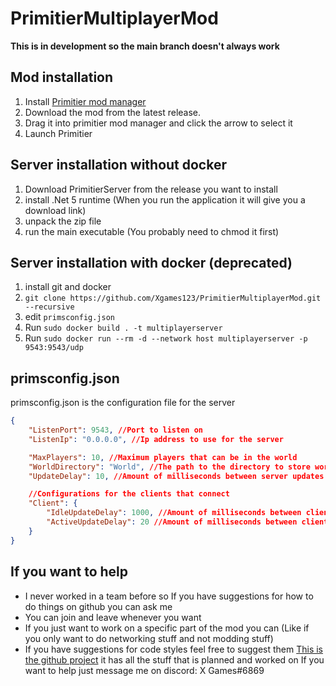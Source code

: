 # PrimitierMultiplayerMod
**This is in development so the main branch doesn't always work**

## Mod installation
1) Install [Primitier mod manager](https://github.com/Xgames123/PrimitierModManager)
2) Download the mod from the latest release.
3) Drag it into primitier mod manager and click the arrow to select it
4) Launch Primitier

## Server installation without docker
1) Download PrimitierServer from the release you want to install
2) install .Net 5 runtime (When you run the application it will give you a download link)
3) unpack the zip file
4) run the main executable (You probably need to chmod it first)

## Server installation with docker (deprecated)
1) install git and docker
2) ```git clone https://github.com/Xgames123/PrimitierMultiplayerMod.git --recursive```
3) edit `primsconfig.json`
3) Run ```sudo docker build . -t multiplayerserver```
4) Run ```sudo docker run --rm -d --network host multiplayerserver -p 9543:9543/udp```

## primsconfig.json
primsconfig.json is the configuration file for the server
```json
{
	"ListenPort": 9543, //Port to listen on
	"ListenIp": "0.0.0.0", //Ip address to use for the server

	"MaxPlayers": 10, //Maximum players that can be in the world
	"WorldDirectory": "World", //The path to the directory to store world data into
	"UpdateDelay": 10, //Amount of milliseconds between server updates (When the server sends a packet to all connected clients)

	//Configurations for the clients that connect
	"Client": {
		"IdleUpdateDelay": 1000, //Amount of milliseconds between client updates when the client is idle (when the client is too far away from other players to be seen)
		"ActiveUpdateDelay": 20 //Amount of milliseconds between client updates when the client can be seen by other players
	}
}
```

## If you want to help
* I never worked in a team before so If you have suggestions for how to do things on github you can ask me
* You can join and leave whenever you want
* If you just want to work on a specific part of the mod you can (Like if you only want to do networking stuff and not modding stuff)
* If you have suggestions for code styles feel free to suggest them
[This is the github project](https://github.com/users/Xgames123/projects/1) it has all the stuff that is planned and worked on
If you want to help just message me on discord: X Games#6869
